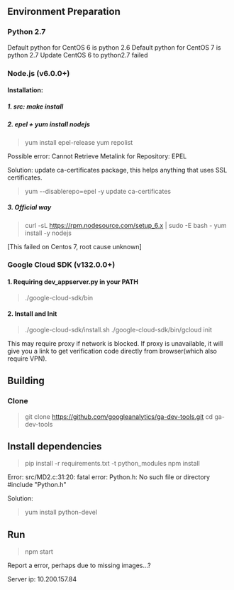 ## Environment Preparation
### Python 2.7
Default python for CentOS 6 is python 2.6
Default python for CentOS 7 is python 2.7
Update CentOS 6 to python2.7 failed

### Node.js (v6.0.0+)
#### Installation:
##### 1. src: make install
##### 2. epel + yum install nodejs
> yum install epel-release
yum repolist

Possible error:
Cannot Retrieve Metalink for Repository: EPEL

Solution:
update ca-certificates package, this helps anything that uses SSL certificates.
> yum --disablerepo=epel -y update ca-certificates

##### 3. Official way
> curl -sL https://rpm.nodesource.com/setup_6.x | sudo -E bash -
yum install -y nodejs

[This failed on Centos 7, root cause unknown]

### Google Cloud SDK (v132.0.0+)
#### 1. Requiring dev_appserver.py in your PATH
> ./google-cloud-sdk/bin

#### 2. Install and Init
> ./google-cloud-sdk/install.sh
./google-cloud-sdk/bin/gcloud init

This may require proxy if network is blocked.
If proxy is unavailable, it will give you a link to get verification code directly from browser(which also require VPN).

## Building
### Clone
> git clone https://github.com/googleanalytics/ga-dev-tools.git
cd ga-dev-tools

## Install dependencies
> pip install -r requirements.txt -t python_modules
npm install

Error: src/MD2.c:31:20: fatal error: Python.h: No such file or directory      #include "Python.h"

Solution:
> yum install python-devel

## Run
> npm start

Report a error, perhaps due to missing images...?


Server ip: 10.200.157.84